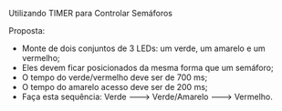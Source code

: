 Utilizando TIMER para Controlar Semáforos

Proposta:
  - Monte de dois conjuntos de 3 LEDs: um verde, um amarelo e um vermelho;
  - Eles devem ficar posicionados da mesma forma que um semáforo;
  - O tempo do verde/vermelho deve ser de 700 ms;
  - O tempo do amarelo acesso deve ser de 200 ms;
  - Faça esta sequência: Verde ---> Verde/Amarelo ---> Vermelho.
